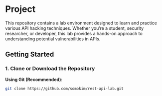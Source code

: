 # Project

This repository contains a lab environment designed to learn and practice various API hacking techniques. Whether you’re a student, security researcher, or developer, this lab provides a hands-on approach to understanding potential vulnerabilities in APIs.

## Getting Started

### 1. Clone or Download the Repository

**Using Git (Recommended)**:
```bash
git clone https://github.com/somokim/rest-api-lab.git
